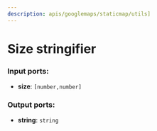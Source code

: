```yaml
---
description: apis/googlemaps/staticmap/utils]
---
```


# Size stringifier

### Input ports:

* __size__: `[number,number]`

### Output ports:

* __string__: `string`

